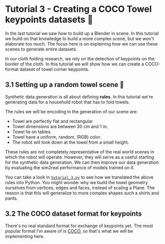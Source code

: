 # Tutorial 3 - Creating a COCO Towel keypoints datasets :dvd:
In the last tutorial we saw how to build up a Blender in scene.
In this tutorial we build on that knowledge to build a more complex scene, but we won't elaborate too much.
The focus here is on explaining how we can use these scenes to generate entire datasets.

In our cloth folding research, we rely on the detection of keypoints on the border of the cloth.
In this tutorial we will show how we can create a COCO-format dataset of towel corner keypoints.

## 3.1 Setting up a random towel scene :game_die:
Synthetic data generation is all about defining **rules**.
In this tutorial we're generating data for a household robot that has to fold towels.

The rules we will be encoding in the generation of our scene are:
* Towel are perfectly flat and rectangular
* Towel dimensions are between 30 cm and 1 m.
* Towel lie on tables.
* Towel have a uniform, random, (RGB) color.
* The robot will look down at the towel from a small height.

These rules are not completely representative of the real world scenes in which the robot will operate.
However, they will serve as a useful starting for the synthetic data generation.
We can then improve our data generation by evaluating the sim2real performance of models trained on it.
<!-- > One can rightfully ask how much effort you should put into these rules. -->

You can take a look in [`tutorial_3.py`](./tutorial_3.py) to see how we translated the above rules into Python.
You might wonder why we build the towel geometry ourselves from vertices, edges and faces, instead of scaling a Plane.
The reason is that this will generalize to more complex shapes such a shirts and pants.

## 3.2 The COCO dataset format for keypoints
There's no real standard format for exchange of keypoints yet.
The most popular format I'm aware of is [COCO](https://cocodataset.org/#format-data), so that's what we will be implementing here.

